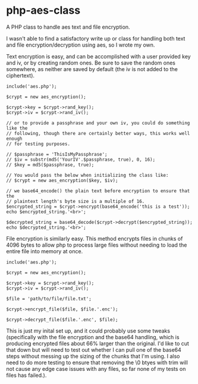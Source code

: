 php-aes-class
=============

A PHP class to handle aes text and file encryption.

I wasn't able to find a satisfactory write up or class for handling both text and file encryption/decryption using aes, so I wrote my own. 

Text encryption is easy, and can be accomplished with a user provided key and iv, or by creating random ones. Be sure to save the random ones somewhere, as neither are saved by default (the iv is not added to the ciphertext).

    include('aes.php');
    
    $crypt = new aes_encryption();
    
    $crypt->key = $crypt->rand_key();
    $crypt->iv = $crypt->rand_iv();
    
    // or to provide a passphrase and your own iv, you could do something like the
    // following, though there are certainly better ways, this works well enough
    // for testing purposes. 
    
    // $passphrase = 'ThisIsMyPassphrase';
    // $iv = substr(md5('YourIV'.$passphrase, true), 0, 16);
    // $key = md5($passphrase, true);
	  
    // You would pass the below when initializing the class like:
    // $crypt = new aes_encryption($key, $iv);
  
    // we base64_encode() the plain text before encryption to ensure that the 
    // plaintext length's byte size is a multiple of 16.
    $encrypted_string = $crypt->encrypt(base64_encode('this is a test'));
    echo $encrypted_string.'<br>';

    $decrypted_string = base64_decode($crypt->decrypt($encrypted_string));
    echo $decrypted_string.'<br>';
    
File encryption is similarly easy. This method encrypts files in chunks of 4096 bytes to allow php to process large files without needing to load the entire file into memory at once.

    include('aes.php');
    
    $crypt = new aes_encryption();
    
    $crypt->key = $crypt->rand_key();
    $crypt->iv = $crypt->rand_iv();
    
    $file = 'path/to/file/file.txt';
    
    $crypt->encrypt_file($file, $file.'.enc');
    
    $crypt->decrypt_file($file.'.enc', $file);

This is just my inital set up, and it could probably use some tweaks (specifically with the file encryption and the base64 handling, which is producing encrypted files about 66% larger than the original. I'd like to cut that down but will need to test out whether I can pull one of the base64 steps without messing up the sizing of the chunks that I'm using. I also need to do more testing to ensure that removing the \0 btyes with trim will not cause any edge case issues with any files, so far none of my tests on files has failed.).
